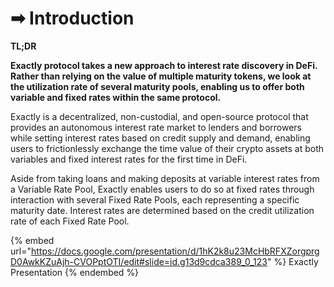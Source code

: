 # ➡ Introduction

**TL;DR**

**Exactly protocol takes a new approach to interest rate discovery in DeFi. Rather than relying on the value of multiple maturity tokens, we look at the utilization rate of several maturity pools, enabling us to offer both variable and fixed rates within the same protocol.**

Exactly is a decentralized, non-custodial, and open-source protocol that provides an autonomous interest rate market to lenders and borrowers while setting interest rates based on credit supply and demand, enabling users to frictionlessly exchange the time value of their crypto assets at both variables and fixed interest rates for the first time in DeFi.

Aside from taking loans and making deposits at variable interest rates from a Variable Rate Pool, Exactly enables users to do so at fixed rates through interaction with several Fixed Rate Pools, each representing a specific maturity date. Interest rates are determined based on the credit utilization rate of each Fixed Rate Pool.

{% embed url="https://docs.google.com/presentation/d/1hK2k8u23McHbRFXZorgprgD0AwkKZuAjh-CVOPptOTI/edit#slide=id.g13d9cdca389_0_123" %}
Exactly Presentation
{% endembed %}

